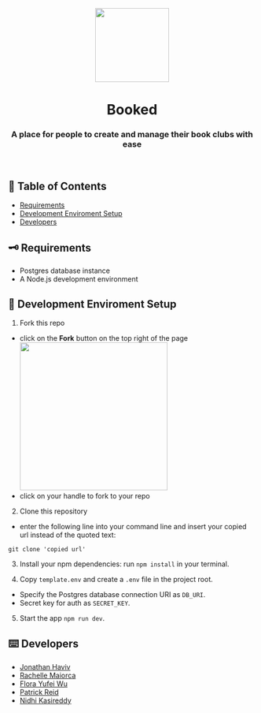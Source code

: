 <div align="center">
   <img width="150px" src="client/assets/Book.png"/>
   <h1>Booked</h1>
   <h3 align="center"> <strong>A place for people to create and manage their book clubs with ease</strong></h3>
   </div>
   
&nbsp;
## 🔎 Table of Contents

-   [Requirements](#requirements)
-   [Development Enviroment Setup](#setup)
-   [Developers](#developers)

## <a name="requirements"></a>🗝 Requirements

- Postgres database instance
- A Node.js development environment

## <a name="setup"></a>📍 Development Enviroment Setup

1. Fork this repo
  - click on the **Fork** button on the top right of the page
    <br><img src="./docs/assets/images/fork_button.jpg" width="300px"></img>  
  - click on your handle to fork to your repo

2. Clone this repository

- enter the following line into your command line and insert your copied url instead of the quoted text:
```
git clone 'copied url'
```
3. Install your npm dependencies: run `npm install` in your terminal.

4. Copy `template.env` and create a `.env` file in the project root.
- Specify the Postgres database connection URI as `DB_URI`.
- Secret key for auth as `SECRET_KEY`.

5. Start the app `npm run dev`.

## <a name="developers"></a>⌨️ Developers
-   [Jonathan Haviv](https://github.com/jonathanhaviv)
-   [Rachelle Maiorca](https://github.com/rmaiorca)
-   [Flora Yufei Wu](https://github.com/feiw101)
-   [Patrick Reid](https://github.com/flyingwolf1701)
-   [Nidhi Kasireddy](https://github.com/nidhikay)

